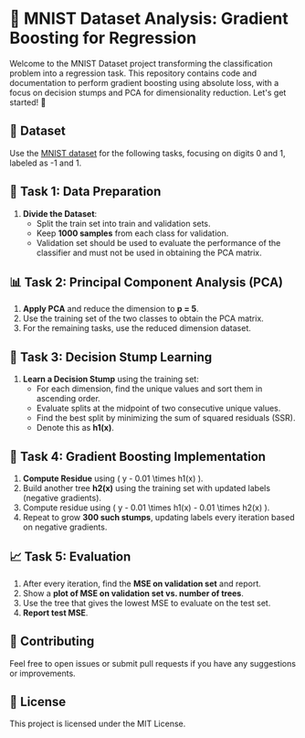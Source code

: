 # 🌟 MNIST Dataset Analysis: Gradient Boosting for Regression

Welcome to the MNIST Dataset project transforming the classification problem into a regression task. This repository contains code and documentation to perform gradient boosting using absolute loss, with a focus on decision stumps and PCA for dimensionality reduction. Let's get started! 🚀

## 📁 Dataset

Use the [MNIST dataset](https://storage.googleapis.com/tensorflow/tf-keras-datasets/mnist.npz) for the following tasks, focusing on digits 0 and 1, labeled as -1 and 1.

## 🧩 Task 1: Data Preparation

1. **Divide the Dataset**:
   - Split the train set into train and validation sets.
   - Keep **1000 samples** from each class for validation.
   - Validation set should be used to evaluate the performance of the classifier and must not be used in obtaining the PCA matrix.

## 📊 Task 2: Principal Component Analysis (PCA)

1. **Apply PCA** and reduce the dimension to **p = 5**.
2. Use the training set of the two classes to obtain the PCA matrix.
3. For the remaining tasks, use the reduced dimension dataset.

## 🌲 Task 3: Decision Stump Learning

1. **Learn a Decision Stump** using the training set:
   - For each dimension, find the unique values and sort them in ascending order.
   - Evaluate splits at the midpoint of two consecutive unique values.
   - Find the best split by minimizing the sum of squared residuals (SSR).
   - Denote this as **h1(x)**.

## 🔄 Task 4: Gradient Boosting Implementation

1. **Compute Residue** using \( y - 0.01 \times h1(x) \).
2. Build another tree **h2(x)** using the training set with updated labels (negative gradients).
3. Compute residue using \( y - 0.01 \times h1(x) - 0.01 \times h2(x) \).
4. Repeat to grow **300 such stumps**, updating labels every iteration based on negative gradients.

## 📈 Task 5: Evaluation

1. After every iteration, find the **MSE on validation set** and report.
2. Show a **plot of MSE on validation set vs. number of trees**.
3. Use the tree that gives the lowest MSE to evaluate on the test set.
4. **Report test MSE**.
## 🤝 Contributing
Feel free to open issues or submit pull requests if you have any suggestions or improvements.

## 📄 License
This project is licensed under the MIT License.
